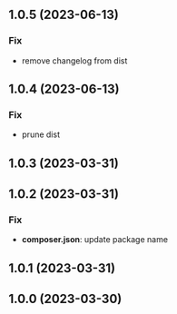## 1.0.5 (2023-06-13)

### Fix

- remove changelog from dist

## 1.0.4 (2023-06-13)

### Fix

- prune dist

## 1.0.3 (2023-03-31)

## 1.0.2 (2023-03-31)

### Fix

- **composer.json**: update package name

## 1.0.1 (2023-03-31)

## 1.0.0 (2023-03-30)
